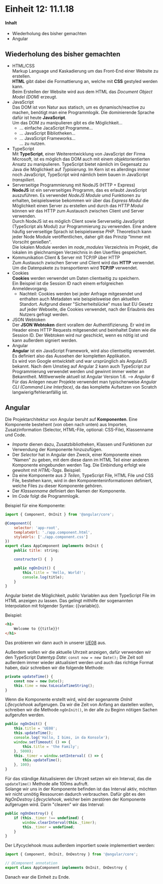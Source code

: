 # Einheit 12: 11.1.18

#### Inhalt
  - Wiederholung des bisher gemachten
  - Angular

## Wiederholung des bisher gemachten
* HTML/CSS  
Markup Language und Kaskadierung um das Front-End einer Website zu erstellen.  
__HTML__ gibt dabei die Formattierung an, welche mit __CSS__ gestyled werden kann.  
Beim Erstellen der Website wird aus dem HTML das _Document Object Model (DOM)_ erzeugt.
* JavaScript  
Das DOM ist von Natur aus statisch, um es dynamisch/reactive zu machen, benötigt man eine Programmlogik. Die dominierende Sprache dafür ist heute __JavaScript__.  
Um das DOM zu manipulieren gibt es die Möglichkeit...
  + ... einfache JacaScript Programme...
  + ... JavaScript Bibliotheken...
  + ... JavaScript Frameworks...  
... zu nutzen.
* TypeScript  
Mit __TypeScript__, einer Weiterentwicklung von JavaScript der Firma Microsoft, ist es möglich das DOM auch mit einem objektorientierten Ansatz zu manipulieren. TypeScript bietet nämlich im Gegensatz zu Java die Möglichkeit auf _Typisierung_.
Im Kern ist es allerdings immer noch JavaScript, TypeScript wird nämlich beim bauen in JavaScript _transpiliert_.
* Serverseitige Programmierung mit NodeJS (HTTP + Express)  
__NodeJS__ ist ein serverseitiges Programm, das es erlaubt JavaScript auszuführen. Es verwendet _NodeJS Module_ umd Funktionen zu erhalten, beispielsweise bekommen wir über das _Express Modul_ die Möglichkeit einen Server zu erstellen und durch das _HTTP Modul_ können wir das HTTP zum Austausch zwischen Client und Server verwenden.  
Durch NodeJS ist es möglich Client sowie Serverseitig JavaSyript (TypeScript als Modul) zur Programmierung zu verwenden. Eine andere häufig serverseitige Sprach ist beispielsweise _PHP_.
Theoretisch kann jeder Node Module veröffentlichen, daher gilt das Prinzip "Immer mit Vorsciht genießen".  
Die lokalen Module werden im _node_modules_ Verzeichnis im Projekt, die lokalen im gleichnamigen Verzeichnis in den Userfiles gespeichert.
* Kommunikation Client & Server mit TCP/IP über HTTP  
Zum Austausch zwischen Server und Client wird das __HTTP__ verwendet. Um die Datenpakete zu transportieren wird __TCP/IP__ verwendet.
* Cookies  
__Cookies__ werden verwendet um Daten clientseitig zu speichern.  
Ein Beispiel ist die Session ID nach einem erfolgreichen Anmeldevorgang.  
  + Nachteil: Cookies werden bei jeder Anfrage mitgesendet und enthalten auch Metadaten wie beispielsweise den aktuellen Standort. Aufgrund dieser "Sicherheitslücke" muss laut EU Gesetz auf jeder Webseite, die Cookies verwendet, nach der Erlaubnis des Nutzers gefragt werden.
* JSON Webtoken  
Der __JSON Webtoken__ dient vorallem der Authentifizierung. Er wird im Header eines HTTP Requests mitgesendet und beinhaltet Daten wie die Session ID. Der Webtoken wird nur geschickt, wenn es nötig ist und kann außerdem signiert werden.
* Angular  
__Angular__ ist ein JavaScript Framework, wird also clientseitig verwendet. Es definiert also das Aussehen der kompletten Applikation.  
Es wird von Google entwicktelt und war ursprünglich als AngularJS bekannt. Nach dem Umstieg auf Angular 2 kann auch TypeScript zur Programmierung verwendet werden und gewinnt immer weiter an Bekanntheit. Mittlwerweile aktuell ist Angular Version 1.6. --> _Angular 6_
Für das Anlegen neuer Projekte verwendet man typischerweise _Angular CLI (Command Line Interface)_, da das komplette Aufsetzen von Scratch langwierig/fehleranfällig ist.

## Angular
Die Projektarchitektur von Angular beruht auf __Komponenten__. Eine Komponente bestehent (von oben nach unten) aus Importen, Zusatzinformation (Selector, HTML-File, optional: CSS-File), Klassenname und Code.  
  + _Importe_ dienen dazu, Zusatzbibliotheken, Klassen und Funktionen zur Verwendung der Komponente hinzuzufügen.
  + Der _Selector_ hat in Angular den Zweck, einer Komponente einen "Namen" zu geben, mit dem diese dann im HTML Teil einer anderen Komponente eingebunden werden Tag. Die Einbindung erfolgt wie gewohnt mit _HTML-Tags_. Beispiel: <selector></selector>
  + Da eine Komponente aus _3 Teilen_, TypeScript File, HTML File und CSS File, bestehen kann, wird in den Komponenteninformationen definiert, welche Files zu dieser Komponente gehören.
  + Der _Klassenname_ definiert den Namen der Komponente.
  + Im _Code_ folgt die Programmlogik.  

Beispiel für eine Komponente:  

```javascript
import { Component, OnInit } from '@angular/core';

@Component({
    selector: 'app-root',
    templateUrl: './app.component.html',
    styleUrls: ['./app.component.css']
})
export class AppComponent implements OnInit {
    public title: string;

    constructor() {  }

    public ngOnInit() {
        this.title = 'Hello, World!';
        console.log(title);
    }
}
```

Angular bietet die Möglichkeit, _public_ Variablen aus dem TypeScript File im HTML anzeigen zu lassen. Das gelingt mithilfe der sogenannten Interpolation mit folgender Syntax: {{variable}}.

Beispiel:

```html
<h1>
    Welcome to {{title}}!
</h1>
```

Das probieren wir dann auch in unserer [UE08] aus.  

Außerdem wollen wir die aktuelle Uhrzeit anzeigen, dafür verwenden wir den TypeScript Datentyp _Date_: `const now = new Date();`
Die Zeit soll außerdem immer wieder aktualisiert werden und auch das richtige Format haben, daür schreiben wir die folgende Methode:

```javascript
private updateTime() {
    const now = new Date();
    this.time = now.toLocaleTimeString();
}
```

Wenn die Komponente erstellt wird, wird der sogenannte _OnInit_ _Lifecyclehook_ aufgerugen. Da wir die Zeit von Anfang an dastellen wollen, schreiben wir die Methode `ngOnInit()`, in der alle zu Beginn nötigen Sachen aufgerufen werden.

```javascript
public ngOnInit() {
    this.title = 'UE08';
    this.updateTime();
    console.log('Hallo, I bims, in da Konsole');
    window.setTimeout( () => {
        this.title = 'the Family';
    }, 5000);
    this._timer = window.setInterval( () => {
        this.updateTime();
    }, 100);
}
```

Für das ständige Aktualisieren der Uhrzeit setzen wir ein Interval, das die `updateTime()` Methode alle 100ms aufruft.  
Solange wir uns in der Komponente befinden ist das Interval aktiv, möchten wir nicht unnötig Ressourcen dadurch verbrauchen. Dafür gibt es den _NgOnDestroy_ _Lifecyclehook_, welcher beim zerstören der Komponente aufgerugen wird. Darin "clearen" wir das Interval:

```javascript
public ngOnDestroy() {
    if (this._timer !== undefined) {
        window.clearInterval(this._timer);
        this._timer = undefined;
    }
}
```
Der Lifycyclehook muss außerdem importiert sowie implementiert werden: 

```javascript
import { Component, OnInit, OnDestroy } from '@angular/core';

// @Component annotation
export class AppComponent implements OnInit, OnDestroy {
```

Danach war die Einheit zu Ende.

[UE08]: https://github.com/HTLMechatronics/m13-5ahme-fivu/tree/kormam13/projects/ue08
